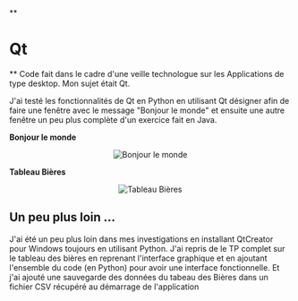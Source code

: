 

**

# Qt

**
Code fait dans le cadre d'une veille technologue sur les Applications de type desktop.
Mon sujet était Qt.

J'ai testé les fonctionnalités de Qt en Python en utilisant Qt désigner afin de faire une fenêtre avec le message "Bonjour le monde" et ensuite une autre fenêtre un peu plus complète d'un exercice fait en Java.

**Bonjour le monde**
<p align="center">
  <img src="https://github.com/Michel-Cavaud/Qt_Python/blob/main/Images/R%C3%A9sultat%20Bonjour.png?raw=true" alt="Bonjour le monde"/>
</p>

**Tableau Bières**
<p align="center">
  <img src="https://github.com/Michel-Cavaud/Qt_Python/blob/main/Images/Bi%C3%A8res_Qt.png?raw=true" alt="Tableau Bières"/>
</p>

## Un peu plus loin ...
J'ai été un peu plus loin dans mes investigations en installant QtCreator pour Windows toujours en utilisant Python.
J'ai repris de le TP complet sur le tableau des bières en reprenant l'interface graphique et en ajoutant l'ensemble du code (en Python) pour avoir une interface fonctionnelle. Et j'ai ajouté une sauvegarde des données du tabeau des Bières dans un fichier CSV récupéré au démarrage de l'application 


